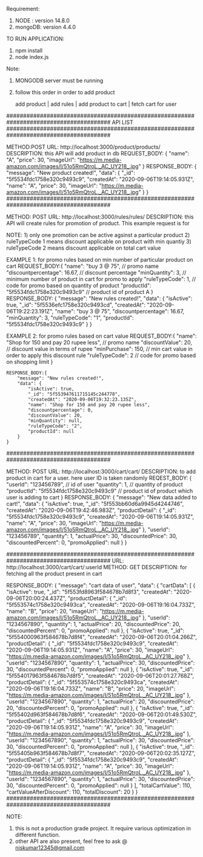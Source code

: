 Requirement:
1) NODE : version 14.8.0
2) mongoDB: version 4.4.0


TO RUN APPLICATION:
1) npm install
2) node index.js

Note: 
1) MONGODB server must be running 
2) follow this order in order to add product 

	add product | add rules | add product to cart |	fetch cart for user

#######################################################################################
									API LIST
#######################################################################################

METHOD:POST
URL: http://localhost:3000/product/products/
DESCRIPTION: this API will add product in db
REQUEST_BODY: 
{ 
	"name": "A",
	"price": 30,
	"imageUrl": "https://m.media-amazon.com/images/I/51o5RmQtroL._AC_UY218_.jpg"
}
RESPONSE_BODY:
{
    "message": "New product created!",
    "data": {
        "_id": "5f5534fdc1758e320c9493c9",
        "createdAt": "2020-09-06T19:14:05.931Z",
        "name": "A",
        "price": 30,
        "imageUrl": "https://m.media-amazon.com/images/I/51o5RmQtroL._AC_UY218_.jpg"
    }
}
#######################################################################################

METHOD: POST
URL: http://localhost:3000/rules/rules/
DESCRIPTION: this API will create rules for promotion of product. This example request is for 

NOTE: 
	1) only one promotion can be active agsinst a particular product
	2) ruleTypeCode 1 means discount applicable on product with min quantiy
	3) ruleTypeCode 2 means discount applicable on total cart value

EXAMPLE 1: for promo rules based on min number of particular product on cart
	REQUEST_BODY:{ 
		"name": "buy 3 @ 75",                        // promo name
		"discountpercentage": 16.67,                 // discount percentage
		"minQuantity": 3,                            // minimum number of product in cart for promo to apply
		"ruleTypeCode": 1,                           // code for promo based on quantity of product
		"productId": "5f5534fdc1758e320c9493c9"      // product id of product A
	}
	RESPONSE_BODY: {
		"message": "New rules created!",
		"data": {
			"isActive": true,
			"_id": "5f5536efc1758e320c9493cd",
			"createdAt": "2020-09-06T19:22:23.191Z",
			"name": "buy 3 @ 75",
			"discountpercentage": 16.67,
			"minQuantity": 3,
			"ruleTypeCode": "1",
			"productId": "5f5534fdc1758e320c9493c9"
		}
	} 

EXAMPLE 2: for promo rules based on cart value
	REQUEST_BODY:{ 
		"name": "Shop for 150 and pay 20 rupee less",  // promo name
		"discountValue": 20,                           // discount value in terms of rupee 
		"minPurchase": 150,							   // min cart value in order to apply this discount rule
		"ruleTypeCode": 2                              // code for promo based on shopping limit
	}

	RESPONSE_BODY:{
		"message": "New rules created!",
		"data": {
			"isActive": true,
			"_id": "5f553947611715145c244778",
			"createdAt": "2020-09-06T19:32:23.135Z",
			"name": "Shop for 150 and pay 20 rupee less",
			"discountpercentage": 0,
			"discountValue": 20,
			"minQuantity": null,
			"ruleTypeCode": "2",
			"productId": null
		}
	}

#######################################################################################

METHOD: POST
URL: http://localhost:3000/cart/cart/
DESCRIPTION: to add product in cart for a user. here user ID is taken randomly 
REQEST_BODY:
{ 
    "userId": "123456789",                             // id of user 
    "quantity": 1,                                     // quantity of product
    "productId": "5f5534fdc1758e320c9493c9"            // product id of product which user is adding to cart
}
RESPONSE_BODY:
{
    "message": "New data added to cart!",
    "data": {
        "isActive": true,
        "_id": "5f553bb60d6a9945d4244746",
        "createdAt": "2020-09-06T19:42:46.983Z",
        "productDetail": {
            "_id": "5f5534fdc1758e320c9493c9",
            "createdAt": "2020-09-06T19:14:05.931Z",
            "name": "A",
            "price": 30,
            "imageUrl": "https://m.media-amazon.com/images/I/51o5RmQtroL._AC_UY218_.jpg"
        },
        "userId": "123456789",
        "quantity": 1,
        "actualPrice": 30,
        "discountedPrice": 30,
        "discountedPercent": 0,
        "promoApplied": null
    }
}

#######################################################################################
URL: http://localhost:3000/cart/cart/:userId
METHOD: GET
DESCRIPTION: for fetching all the product present in cart

RESPONSE_BODY:
{
    "message": "cart data of user",
    "data": {
        "cartData": [
            {
                "isActive": true,
                "_id": "5f553fd8963f584678b7d8f3",
                "createdAt": "2020-09-06T20:00:24.437Z",
                "productDetail": {
                    "_id": "5f553574c1758e320c9493ca",
                    "createdAt": "2020-09-06T19:16:04.733Z",
                    "name": "B",
                    "price": 20,
                    "imageUrl": "https://m.media-amazon.com/images/I/51o5RmQtroL._AC_UY218_.jpg"
                },
                "userId": "1234567890",
                "quantity": 1,
                "actualPrice": 20,
                "discountedPrice": 20,
                "discountedPercent": 0,
                "promoApplied": null
            },
            {
                "isActive": true,
                "_id": "5f554000963f584678b7d8f4",
                "createdAt": "2020-09-06T20:01:04.266Z",
                "productDetail": {
                    "_id": "5f5534fdc1758e320c9493c9",
                    "createdAt": "2020-09-06T19:14:05.931Z",
                    "name": "A",
                    "price": 30,
                    "imageUrl": "https://m.media-amazon.com/images/I/51o5RmQtroL._AC_UY218_.jpg"
                },
                "userId": "1234567890",
                "quantity": 1,
                "actualPrice": 30,
                "discountedPrice": 30,
                "discountedPercent": 0,
                "promoApplied": null
            },
            {
                "isActive": true,
                "_id": "5f554017963f584678b7d8f5",
                "createdAt": "2020-09-06T20:01:27.768Z",
                "productDetail": {
                    "_id": "5f553574c1758e320c9493ca",
                    "createdAt": "2020-09-06T19:16:04.733Z",
                    "name": "B",
                    "price": 20,
                    "imageUrl": "https://m.media-amazon.com/images/I/51o5RmQtroL._AC_UY218_.jpg"
                },
                "userId": "1234567890",
                "quantity": 1,
                "actualPrice": 20,
                "discountedPrice": 20,
                "discountedPercent": 0,
                "promoApplied": null
            },
            {
                "isActive": true,
                "_id": "5f55402d963f584678b7d8f6",
                "createdAt": "2020-09-06T20:01:49.530Z",
                "productDetail": {
                    "_id": "5f5534fdc1758e320c9493c9",
                    "createdAt": "2020-09-06T19:14:05.931Z",
                    "name": "A",
                    "price": 30,
                    "imageUrl": "https://m.media-amazon.com/images/I/51o5RmQtroL._AC_UY218_.jpg"
                },
                "userId": "1234567890",
                "quantity": 1,
                "actualPrice": 30,
                "discountedPrice": 30,
                "discountedPercent": 0,
                "promoApplied": null
            },
            {
                "isActive": true,
                "_id": "5f55405b963f584678b7d8f7",
                "createdAt": "2020-09-06T20:02:35.127Z",
                "productDetail": {
                    "_id": "5f5534fdc1758e320c9493c9",
                    "createdAt": "2020-09-06T19:14:05.931Z",
                    "name": "A",
                    "price": 30,
                    "imageUrl": "https://m.media-amazon.com/images/I/51o5RmQtroL._AC_UY218_.jpg"
                },
                "userId": "1234567890",
                "quantity": 1,
                "actualPrice": 30,
                "discountedPrice": 30,
                "discountedPercent": 0,
                "promoApplied": null
            }
        ],
        "totalCartValue": 110,
        "cartValueAfterDiscount": 110,
        "totalDiscount": 20
    }
}
#######################################################################################


NOTE: 
1) this is not a production grade project. It require various optimization in different function.
2) other API are also present, feel free to ask @ niskumar12345@gmail.com
